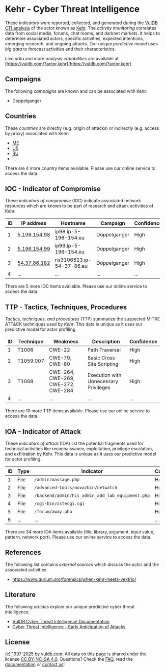 # Kehr - Cyber Threat Intelligence

These _indicators_ were reported, collected, and generated during the [VulDB CTI analysis](https://vuldb.com/?kb.cti) of the actor known as [Kehr](https://vuldb.com/?actor.kehr). The _activity monitoring_ correlates data from social media, forums, chat rooms, and darknet markets. It helps to determine associated actors, specific activities, expected intentions, emerging research, and ongoing attacks. Our unique _predictive model_ uses _big data_ to forecast activities and their characteristics.

_Live data_ and more _analysis capabilities_ are available at [https://vuldb.com/?actor.kehr](https://vuldb.com/?actor.kehr)

## Campaigns

The following _campaigns_ are known and can be associated with Kehr:

* Doppelganger

## Countries

These _countries_ are directly (e.g. origin of attacks) or indirectly (e.g. access by proxy) associated with Kehr:

* [ME](https://vuldb.com/?country.me)
* [US](https://vuldb.com/?country.us)
* [RU](https://vuldb.com/?country.ru)
* ...

There are 4 more country items available. Please use our online service to access the data.

## IOC - Indicator of Compromise

These _indicators of compromise_ (IOC) indicate associated network resources which are known to be part of research and attack activities of Kehr.

ID | IP address | Hostname | Campaign | Confidence
-- | ---------- | -------- | -------- | ----------
1 | [5.196.154.98](https://vuldb.com/?ip.5.196.154.98) | ip98.ip-5-196-154.eu | Doppelganger | High
2 | [5.196.154.99](https://vuldb.com/?ip.5.196.154.99) | ip99.ip-5-196-154.eu | Doppelganger | High
3 | [54.37.86.182](https://vuldb.com/?ip.54.37.86.182) | ns3106823.ip-54-37-86.eu | Doppelganger | High
4 | ... | ... | ... | ...

There are 5 more IOC items available. Please use our online service to access the data.

## TTP - Tactics, Techniques, Procedures

_Tactics, techniques, and procedures_ (TTP) summarize the suspected MITRE ATT&CK techniques used by _Kehr_. This data is unique as it uses our predictive model for actor profiling.

ID | Technique | Weakness | Description | Confidence
-- | --------- | -------- | ----------- | ----------
1 | T1006 | CWE-22 | Path Traversal | High
2 | T1059.007 | CWE-79, CWE-80 | Basic Cross Site Scripting | High
3 | T1068 | CWE-264, CWE-269, CWE-272, CWE-284 | Execution with Unnecessary Privileges | High
4 | ... | ... | ... | ...

There are 10 more TTP items available. Please use our online service to access the data.

## IOA - Indicator of Attack

These _indicators of attack_ (IOA) list the potential fragments used for technical activities like reconnaissance, exploitation, privilege escalation, and exfiltration by Kehr. This data is unique as it uses our predictive model for actor profiling.

ID | Type | Indicator | Confidence
-- | ---- | --------- | ----------
1 | File | `/admin/massage.php` | High
2 | File | `/advanced-tools/nova/bin/netwatch` | High
3 | File | `/backend/admin/his_admin_add_lab_equipment.php` | High
4 | File | `/cgi-bin/cstecgi.cgi` | High
5 | File | `/forum/away.php` | High
6 | ... | ... | ...

There are 34 more IOA items available (file, library, argument, input value, pattern, network port). Please use our online service to access the data.

## References

The following list contains _external sources_ which discuss the actor and the associated activities:

* https://www.qurium.org/forensics/when-kehr-meets-vextrio/

## Literature

The following _articles_ explain our unique predictive cyber threat intelligence:

* [VulDB Cyber Threat Intelligence Documentation](https://vuldb.com/?kb.cti)
* [Cyber Threat Intelligence - Early Anticipation of Attacks](https://www.scip.ch/en/?labs.20201022)

## License

(c) [1997-2025](https://vuldb.com/?kb.changelog) by [vuldb.com](https://vuldb.com/?kb.about). All data on this page is shared under the license [CC BY-NC-SA 4.0](https://creativecommons.org/licenses/by-nc-sa/4.0/). Questions? Check the [FAQ](https://vuldb.com/?kb.faq), read the [documentation](https://vuldb.com/?kb) or [contact us](https://vuldb.com/?contact)!
